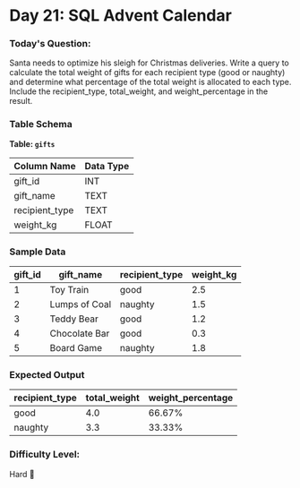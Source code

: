 # Day 21: SQL Advent Calendar

### Today's Question:
Santa needs to optimize his sleigh for Christmas deliveries. Write a query to calculate the total weight of gifts for each recipient type (good or naughty) and determine what percentage of the total weight is allocated to each type. Include the recipient_type, total_weight, and weight_percentage in the result.

### Table Schema

**Table: `gifts`**

| Column Name      | Data Type    |
|-----------------|--------------|
| gift_id          | INT          |
| gift_name        | TEXT         |
| recipient_type   | TEXT         |
| weight_kg        | FLOAT        |

### Sample Data

| gift_id | gift_name       | recipient_type | weight_kg  |
|---------|----------------|----------------|------------|
| 1       | Toy Train       | good           | 2.5        |
| 2       | Lumps of Coal   | naughty        | 1.5        |
| 3       | Teddy Bear      | good           | 1.2        |
| 4       | Chocolate Bar   | good           | 0.3        |
| 5       | Board Game      | naughty        | 1.8        |

### Expected Output

| recipient_type | total_weight | weight_percentage |
|----------------|--------------|-------------------|
| good           | 4.0          | 66.67%            |
| naughty        | 3.3          | 33.33%            |

### Difficulty Level:
Hard 🎅
